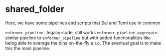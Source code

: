 # shared_folder

Here, we have some pipelines and scripts that Sai and Temi use in common



`enformer_pipeline` : legacy-code, still works
`enformer_pipeline_aggregate`: similar pipeline to `enformer_pipeline` but with added functionalities like being able to average the bins on-the-fly e.t.c. The eventual goal is to make this the main pipeline.